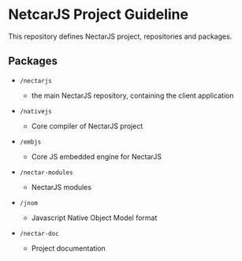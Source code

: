 # NetcarJS Project Guideline

This repository defines NectarJS project, repositories and packages.

## Packages
  
 * `/nectarjs`
    * the main NectarJS repository, containing the client application
  
 * `/nativejs`
    * Core compiler of NectarJS project
  
 * `/embjs`
    * Core JS embedded engine for NectarJS
   
 * `/nectar-modules`
    * NectarJS modules
 
 * `/jnom`
    * Javascript Native Object Model format
  
 * `/nectar-doc`
    * Project documentation

